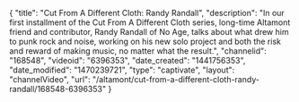 {
    "title": "Cut From A Different Cloth: Randy Randall",
    "description": "In our first installment of the Cut From A Different Cloth series, long-time Altamont friend and contributor, Randy Randall of No Age, talks about what drew him to punk rock and noise, working on his new solo project and both the risk and reward of making music, no matter what the result.",
    "channelid": "168548",
    "videoid": "6396353",
    "date_created": "1441756353",
    "date_modified": "1470239721",
    "type": "captivate",
    "layout": "channelVideo",
    "url": "\/altamont\/cut-from-a-different-cloth-randy-randall\/168548-6396353"
}